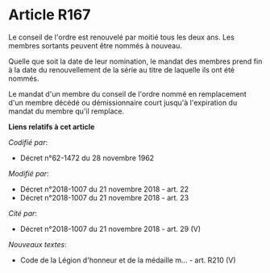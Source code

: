 # Article R167

Le conseil de l'ordre est renouvelé par moitié tous les deux ans. Les membres sortants peuvent être nommés à nouveau.

Quelle que soit la date de leur nomination, le mandat des membres prend fin à la date du renouvellement de la série au titre
de laquelle ils ont été nommés.

Le mandat d'un membre du conseil de l'ordre nommé en remplacement d'un membre décédé ou démissionnaire court jusqu'à
l'expiration du mandat du membre qu'il remplace.

**Liens relatifs à cet article**

_Codifié par_:

  - Décret n°62-1472 du 28 novembre 1962

_Modifié par_:

  - Décret n°2018-1007 du 21 novembre 2018 - art. 22
  - Décret n°2018-1007 du 21 novembre 2018 - art. 23

_Cité par_:

  - Décret n°2018-1007 du 21 novembre 2018 - art. 29 (V)

_Nouveaux textes_:

  - Code de la Légion d'honneur et de la médaille m... - art. R210 (V)
